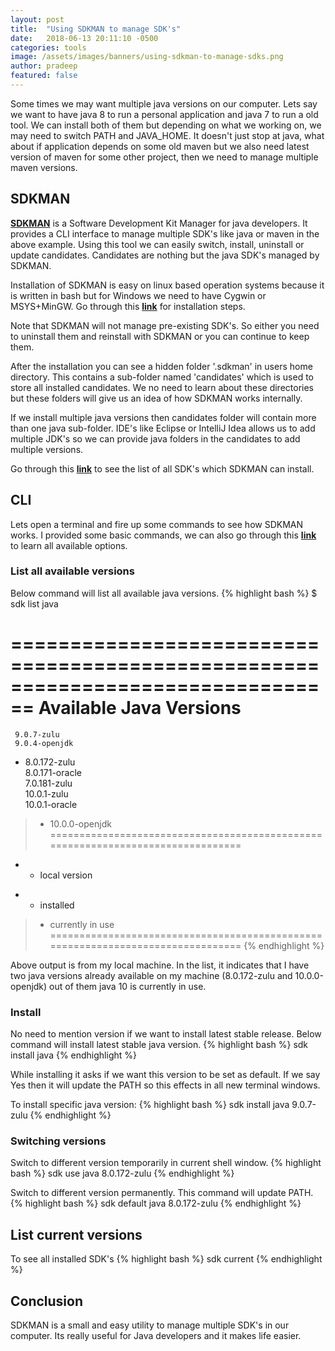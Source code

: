 ```yaml
---
layout: post
title:  "Using SDKMAN to manage SDK's"
date:   2018-06-13 20:11:10 -0500
categories: tools
image: /assets/images/banners/using-sdkman-to-manage-sdks.png
author: pradeep
featured: false
---
```


Some times we may want multiple java versions on our computer. Lets say we want to have java 8 to run a personal application and java 7 to run a old tool. We can install both of them but depending on what we working on, we may need to switch PATH and JAVA_HOME. It doesn't just stop at java, what about if application depends on some old maven but we also need latest version of maven for some other project, then we need to manage multiple maven versions.

## SDKMAN

**[SDKMAN](https://sdkman.io/)** is a Software Development Kit Manager for java developers. It provides a CLI interface to manage multiple SDK's like java or maven in the above example. Using this tool we can easily switch, install, uninstall or update candidates. Candidates are nothing but the java SDK's managed by SDKMAN.

Installation of SDKMAN is easy on linux based operation systems because it is written in bash but for Windows we need to have Cygwin or MSYS+MinGW. Go through this **[link](https://sdkman.io/install)** for installation steps.

Note that SDKMAN will not manage pre-existing SDK's. So either you need to uninstall them and reinstall with SDKMAN or you can continue to keep them.

After the installation you can see a hidden folder '.sdkman' in users home directory. This contains a sub-folder named 'candidates' which is used to store all installed candidates. We no need to learn about these directories but these folders will give us an idea of how SDKMAN works internally. 

If we install multiple java versions then candidates folder will contain more than one java sub-folder. IDE's like Eclipse or IntelliJ Idea allows us to add multiple JDK's so we can provide java folders in the candidates to add multiple versions.

Go through this **[link](https://sdkman.io/sdks)** to see the list of all SDK's which SDKMAN can install.

## CLI

Lets open a terminal and fire up some commands to see how SDKMAN works. I provided some basic commands, we can also go through this **[link](https://sdkman.io/usage)** to learn all available options.

### List all available versions

Below command will list all available java versions.
{% highlight bash %}
$ sdk list java

================================================================================
Available Java Versions
================================================================================
     9.0.7-zulu                                                                 
     9.0.4-openjdk                                                              
   * 8.0.172-zulu                                                                
     8.0.171-oracle                                                              
     7.0.181-zulu                                                                
     10.0.1-zulu                                                                 
     10.0.1-oracle                                                               
 > * 10.0.0-openjdk                                                       
================================================================================
+ - local version
* - installed
> - currently in use
================================================================================
{% endhighlight %}

Above output is from my local machine. In the list, it indicates that I have two java versions already available on my machine (8.0.172-zulu and 10.0.0-openjdk) out of them java 10 is currently in use.

### Install

No need to mention version if we want to install latest stable release. Below command will install latest stable java version.
{% highlight bash %}
sdk install java
{% endhighlight %}

While installing it asks if we want this version to be set as default. If we say Yes then it will update the PATH so this effects in all new terminal windows.

To install specific java version:
{% highlight bash %}
sdk install java 9.0.7-zulu
{% endhighlight %}

### Switching versions

Switch to different version temporarily in current shell window.
{% highlight bash %}
sdk use java 8.0.172-zulu
{% endhighlight %}

Switch to different version permanently. This command will update PATH.
{% highlight bash %}
sdk default java 8.0.172-zulu
{% endhighlight %}

## List current versions

To see all installed SDK's
{% highlight bash %}
sdk current
{% endhighlight %}

## Conclusion

SDKMAN is a small and easy utility to manage multiple SDK's in our computer. Its really useful for Java developers and it makes life easier.